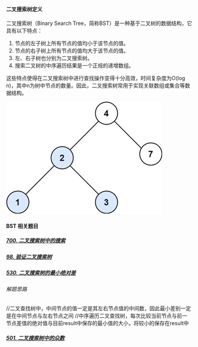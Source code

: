#### 二叉搜索树定义
二叉搜索树（Binary Search Tree，简称BST）是一种基于二叉树的数据结构，它具有以下特点：

1. 节点的左子树上所有节点的值均小于该节点的值。
2. 节点的右子树上所有节点的值均大于该节点的值。
3. 左、右子树也分别为二叉搜索树。
4. 搜索二叉树的中序遍历结果是一个正规的递增数组。

这些特点使得在二叉搜索树中进行查找操作变得十分高效，时间复杂度为O(log n)，其中n为树中节点的数量。因此，二叉搜索树常用于实现关联数组或集合等数据结构。

![BST](../%E5%9B%BE%E4%BE%8B/BST.jpg)



#### BST 相关题目
##### [700. 二叉搜索树中的搜索](https://leetcode.cn/problems/search-in-a-binary-search-tree/)

##### [98. 验证二叉搜索树](https://leetcode.cn/problems/validate-binary-search-tree/)

##### [530. 二叉搜索树的最小绝对差](https://leetcode.cn/problems/minimum-absolute-difference-in-bst/)
###### 解题思路
//二叉查找树中，中间节点的值一定是其左右节点值的中间数，因此最小差别一定是在中间节点与左右节点之间
//中序遍历二叉查找树，每次比较当前节点与前一节点差值的绝对值与目前result中保存的最小值的大小，将较小的保存在result中

##### [501. 二叉搜索树中的众数](https://leetcode.cn/problems/find-mode-in-binary-search-tree/description/)



